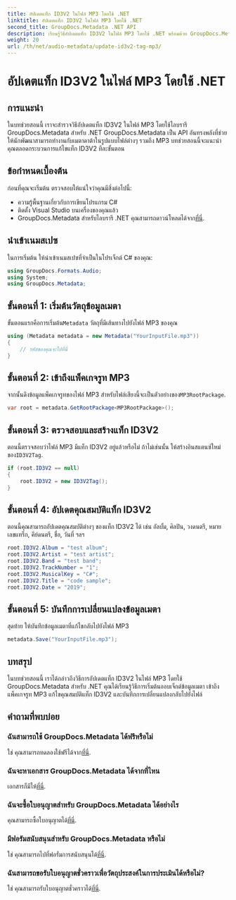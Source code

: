 ```yaml
---
title: อัปเดตแท็ก ID3V2 ในไฟล์ MP3 โดยใช้ .NET
linktitle: อัปเดตแท็ก ID3V2 ในไฟล์ MP3 โดยใช้ .NET
second_title: GroupDocs.Metadata .NET API
description: เรียนรู้วิธีอัปเดตแท็ก ID3V2 ในไฟล์ MP3 โดยใช้ .NET พร้อมด้วย GroupDocs.Metadata เพื่อการจัดการไฟล์ที่มีประสิทธิภาพ
weight: 20
url: /th/net/audio-metadata/update-id3v2-tag-mp3/
---
```


# อัปเดตแท็ก ID3V2 ในไฟล์ MP3 โดยใช้ .NET

## การแนะนำ
ในบทช่วยสอนนี้ เราจะสำรวจวิธีอัปเดตแท็ก ID3V2 ในไฟล์ MP3 โดยใช้ไลบรารี GroupDocs.Metadata สำหรับ .NET GroupDocs.Metadata เป็น API อันทรงพลังที่ช่วยให้นักพัฒนาสามารถทำงานกับเมตาดาต้าในรูปแบบไฟล์ต่างๆ รวมถึง MP3 บทช่วยสอนนี้จะแนะนำคุณตลอดกระบวนการแก้ไขแท็ก ID3V2 ทีละขั้นตอน
## ข้อกำหนดเบื้องต้น
ก่อนที่คุณจะเริ่มต้น ตรวจสอบให้แน่ใจว่าคุณมีสิ่งต่อไปนี้:
- ความรู้พื้นฐานเกี่ยวกับการเขียนโปรแกรม C#
- ติดตั้ง Visual Studio บนเครื่องของคุณแล้ว
-  GroupDocs.Metadata สำหรับไลบรารี .NET คุณสามารถดาวน์โหลดได้จาก[ที่นี่](https://releases.groupdocs.com/metadata/net/).

## นำเข้าเนมสเปซ
ในการเริ่มต้น ให้นำเข้าเนมสเปซที่จำเป็นในโปรเจ็กต์ C# ของคุณ:
```csharp
using GroupDocs.Formats.Audio;
using System;
using GroupDocs.Metadata;
```
## ขั้นตอนที่ 1: เริ่มต้นวัตถุข้อมูลเมตา
 ขั้นตอนแรกคือการเริ่มต้น`Metadata` วัตถุที่มีเส้นทางไปยังไฟล์ MP3 ของคุณ
```csharp
using (Metadata metadata = new Metadata("YourInputFile.mp3"))
{
    // รหัสของคุณจะไปที่นี่
}
```
## ขั้นตอนที่ 2: เข้าถึงแพ็คเกจรูท MP3
 จากนั้นดึงข้อมูลแพ็คเกจรูทของไฟล์ MP3 สำหรับไฟล์เสียงนี้จะเป็นตัวอย่างของ`MP3RootPackage`.
```csharp
var root = metadata.GetRootPackage<MP3RootPackage>();
```
## ขั้นตอนที่ 3: ตรวจสอบและสร้างแท็ก ID3V2
 ตอนนี้ตรวจสอบว่าไฟล์ MP3 มีแท็ก ID3V2 อยู่แล้วหรือไม่ ถ้าไม่เช่นนั้น ให้สร้างอินสแตนซ์ใหม่ของ`ID3V2Tag`.
```csharp
if (root.ID3V2 == null)
{
    root.ID3V2 = new ID3V2Tag();
}
```
## ขั้นตอนที่ 4: อัปเดตคุณสมบัติแท็ก ID3V2
ตอนนี้คุณสามารถอัปเดตคุณสมบัติต่างๆ ของแท็ก ID3V2 ได้ เช่น อัลบั้ม, ศิลปิน, วงดนตรี, หมายเลขแทร็ก, คีย์ดนตรี, ชื่อ, วันที่ ฯลฯ
```csharp
root.ID3V2.Album = "test album";
root.ID3V2.Artist = "test artist";
root.ID3V2.Band = "test band";
root.ID3V2.TrackNumber = "1";
root.ID3V2.MusicalKey = "C#";
root.ID3V2.Title = "code sample";
root.ID3V2.Date = "2019";
```
## ขั้นตอนที่ 5: บันทึกการเปลี่ยนแปลงข้อมูลเมตา
สุดท้าย ให้บันทึกข้อมูลเมตาที่แก้ไขกลับไปยังไฟล์ MP3
```csharp
metadata.Save("YourInputFile.mp3");
```

## บทสรุป
ในบทช่วยสอนนี้ เราได้กล่าวถึงวิธีการอัปเดตแท็ก ID3V2 ในไฟล์ MP3 โดยใช้ GroupDocs.Metadata สำหรับ .NET คุณได้เรียนรู้วิธีการเริ่มต้นออบเจ็กต์ข้อมูลเมตา เข้าถึงแพ็คเกจรูท MP3 แก้ไขคุณสมบัติแท็ก ID3V2 และบันทึกการเปลี่ยนแปลงกลับไปยังไฟล์

## คำถามที่พบบ่อย
### ฉันสามารถใช้ GroupDocs.Metadata ได้ฟรีหรือไม่
 ใช่ คุณสามารถทดลองใช้ฟรีได้จาก[ที่นี่](https://releases.groupdocs.com/).
### ฉันจะหาเอกสาร GroupDocs.Metadata ได้จากที่ไหน
 เอกสารก็มีให้[ที่นี่](https://tutorials.groupdocs.com/metadata/net/).
### ฉันจะซื้อใบอนุญาตสำหรับ GroupDocs.Metadata ได้อย่างไร
 คุณสามารถซื้อใบอนุญาตได้[ที่นี่](https://purchase.groupdocs.com/buy).
### มีฟอรัมสนับสนุนสำหรับ GroupDocs.Metadata หรือไม่
 ใช่ คุณสามารถไปที่ฟอรั่มการสนับสนุนได้[ที่นี่](https://forum.groupdocs.com/c/metadata/14).
### ฉันสามารถขอรับใบอนุญาตชั่วคราวเพื่อวัตถุประสงค์ในการประเมินได้หรือไม่?
 ใช่ คุณสามารถรับใบอนุญาตชั่วคราวได้[ที่นี่](https://purchase.groupdocs.com/temporary-license/).